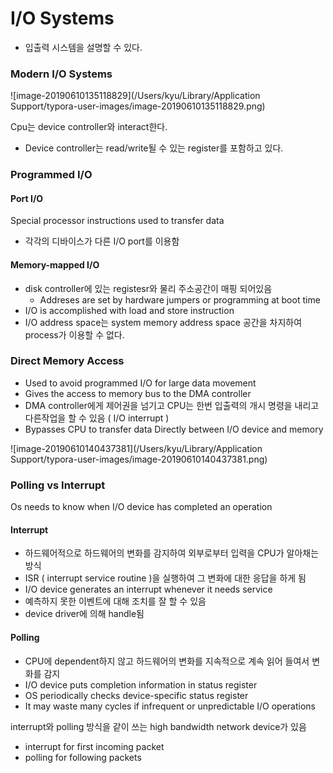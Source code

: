 # I/O Systems

- 입출력 시스템을 설명할 수 있다.



### Modern I/O Systems

![image-20190610135118829](/Users/kyu/Library/Application Support/typora-user-images/image-20190610135118829.png)

Cpu는 device controller와 interact한다.

- Device controller는 read/write될 수 있는 register를 포함하고 있다.



### Programmed I/O

#### Port I/O

Special processor instructions used to transfer data

- 각각의 디바이스가 다른 I/O port를 이용함

#### Memory-mapped I/O

- disk controller에 있는 registesr와 물리 주소공간이 매핑 되어있음
  - Addreses are set by hardware jumpers or programming at boot time
- I/O is accomplished with load and store instruction
- I/O address space는 system memory address space 공간을 차지하여 process가 이용할 수 없다.



### Direct Memory Access

- Used to avoid programmed I/O for large data movement
- Gives the access to memory bus to the DMA controller 
- DMA controller에게 제어권을 넘기고 CPU는 한번 입출력의 개시 명령을 내리고 다른작업을 할 수 있음 ( I/O interrupt )
- Bypasses CPU to transfer data Directly between I/O device and memory  

![image-20190610140437381](/Users/kyu/Library/Application Support/typora-user-images/image-20190610140437381.png)

### Polling vs Interrupt

Os needs to know when I/O device has completed an operation

#### Interrupt

- 하드웨어적으로 하드웨어의 변화를 감지하여 외부로부터 입력을 CPU가 알아채는 방식
- ISR ( interrupt service routine )을 실행하여 그 변화에 대한 응답을 하게 됨
- I/O device generates an interrupt whenever it needs service
- 예측하지 못한 이벤트에 대해 조치를 잘 할 수 있음
- device driver에 의해 handle됨

#### Polling 

- CPU에 dependent하지 않고 하드웨어의 변화를 지속적으로 계속 읽어 들여서 변화를 감지
- I/O device puts completion information in status register
- OS periodically checks device-specific status register
- It may waste many cycles if infrequent or unpredictable I/O operations



interrupt와 polling 방식을 같이 쓰는 high bandwidth network device가 있음

- interrupt for first incoming packet
- polling for following packets



